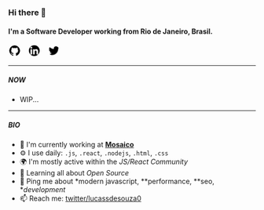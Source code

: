 ### Hi there 👋

#### I'm a Software Developer working from Rio de Janeiro, Brasil.

  <a href="https://github.com/lucassdesouza0" target="_blank">  <img  alt="Github Lucas Santos" width="22px" src="https://github.com/lucassdesouza0/me/blob/main/src/assets/icons/github.svg" style="background: white; padding: 2px; border-radius: 20px; margin-right: 10px;"/></a>
  <a href="https://www.linkedin.com/in/lucassdesouza0/" target="_blank">  <img  alt="Linkedin Lucas Santos" width="22px" src="https://github.com/lucassdesouza0/me/blob/main/src/assets/icons/linkedin.svg" style="background: white; padding: 2px; border-radius: 20px; margin-right: 10px;"/></a>
  <a href="https://twitter.com/lucassdesouza0" target="_blank">  <img  alt="Twitter Lucas Santos" width="22px"  src="https://github.com/lucassdesouza0/me/blob/main/src/assets/icons/twitter.svg" style="background: white; padding: 2px; border-radius: 20px; margin-right: 10px;"/></a>
<br/>
<hr/>

##### NOW

- WIP...

<hr/>

##### BIO

- 🏢 I'm currently working at **[Mosaico](https://www.mosaico.com.br/)**
- ⚙️ I use daily: `.js`, `.react`, `.nodejs`, `.html`, `.css`
- 🌍 I'm mostly active within the *JS/React Community*
- 🌱 Learning all about *Open Source*
- 💬 Ping me about *modern javascript, **performance, **seo, **development*
- 📫 Reach me: [twitter/lucassdesouza0](https://twitter.com/lucassdesouza0)
<!-- - ⚡ Fun fact: I'm a huge fan of Harry Potter -->
